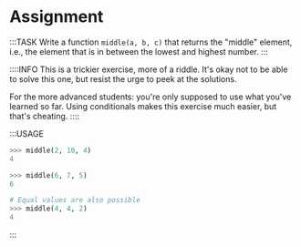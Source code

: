 # Assignment

:::TASK
Write a function `middle(a, b, c)` that returns the "middle" element, i.e., the element that is in between the lowest and highest number.
:::

::::INFO
This is a trickier exercise, more of a riddle.
It's okay not to be able to solve this one, but resist the urge to peek at the solutions.

For the more advanced students: you're only supposed to use what you've learned so far.
Using conditionals makes this exercise much easier, but that's cheating.
::::

:::USAGE

```python
>>> middle(2, 10, 4)
4

>>> middle(6, 7, 5)
6

# Equal values are also possible
>>> middle(4, 4, 2)
4
```

:::
